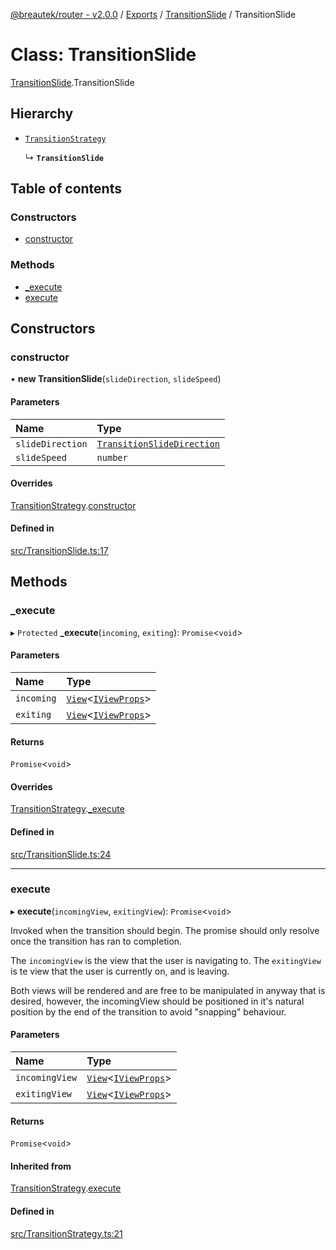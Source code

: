 [@breautek/router - v2.0.0](../README.md) / [Exports](../modules.md) / [TransitionSlide](../modules/TransitionSlide.md) / TransitionSlide

# Class: TransitionSlide

[TransitionSlide](../modules/TransitionSlide.md).TransitionSlide

## Hierarchy

- [`TransitionStrategy`](TransitionStrategy.TransitionStrategy-1.md)

  ↳ **`TransitionSlide`**

## Table of contents

### Constructors

- [constructor](TransitionSlide.TransitionSlide-1.md#constructor)

### Methods

- [\_execute](TransitionSlide.TransitionSlide-1.md#_execute)
- [execute](TransitionSlide.TransitionSlide-1.md#execute)

## Constructors

### constructor

• **new TransitionSlide**(`slideDirection`, `slideSpeed`)

#### Parameters

| Name | Type |
| :------ | :------ |
| `slideDirection` | [`TransitionSlideDirection`](../enums/TransitionSlide.TransitionSlideDirection.md) |
| `slideSpeed` | `number` |

#### Overrides

[TransitionStrategy](TransitionStrategy.TransitionStrategy-1.md).[constructor](TransitionStrategy.TransitionStrategy-1.md#constructor)

#### Defined in

[src/TransitionSlide.ts:17](https://github.com/breautek/router/blob/04bdd49/src/TransitionSlide.ts#L17)

## Methods

### \_execute

▸ `Protected` **_execute**(`incoming`, `exiting`): `Promise`<`void`\>

#### Parameters

| Name | Type |
| :------ | :------ |
| `incoming` | [`View`](View.View-1.md)<[`IViewProps`](../interfaces/View.IViewProps.md)\> |
| `exiting` | [`View`](View.View-1.md)<[`IViewProps`](../interfaces/View.IViewProps.md)\> |

#### Returns

`Promise`<`void`\>

#### Overrides

[TransitionStrategy](TransitionStrategy.TransitionStrategy-1.md).[_execute](TransitionStrategy.TransitionStrategy-1.md#_execute)

#### Defined in

[src/TransitionSlide.ts:24](https://github.com/breautek/router/blob/04bdd49/src/TransitionSlide.ts#L24)

___

### execute

▸ **execute**(`incomingView`, `exitingView`): `Promise`<`void`\>

Invoked when the transition should begin.
The promise should only resolve once the transition
has ran to completion.

The `incomingView` is the view that the user is navigating to.
The `exitingView` is te view that the user is currently on, and is leaving.

Both views will be rendered and are free to be manipulated in anyway that is desired,
however, the incomingView should be positioned in it's natural position by the end
of the transition to avoid "snapping" behaviour.

#### Parameters

| Name | Type |
| :------ | :------ |
| `incomingView` | [`View`](View.View-1.md)<[`IViewProps`](../interfaces/View.IViewProps.md)\> |
| `exitingView` | [`View`](View.View-1.md)<[`IViewProps`](../interfaces/View.IViewProps.md)\> |

#### Returns

`Promise`<`void`\>

#### Inherited from

[TransitionStrategy](TransitionStrategy.TransitionStrategy-1.md).[execute](TransitionStrategy.TransitionStrategy-1.md#execute)

#### Defined in

[src/TransitionStrategy.ts:21](https://github.com/breautek/router/blob/04bdd49/src/TransitionStrategy.ts#L21)
